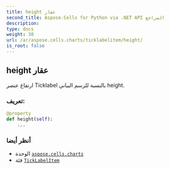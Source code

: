 ```yaml
---
title: height عقار
second_title: Aspose.Cells for Python via .NET API المراجع
description:
type: docs
weight: 30
url: /ar/aspose.cells.charts/ticklabelitem/height/
is_root: false
---
```

##  height عقار

ارتفاع عنصر Ticklabel بالنسبة للرسم البياني height.
###  تعريف:
```python
@property
def height(self):
    ...
```

###  أنظر أيضا
* الوحدة [`aspose.cells.charts`](../../)
* فئة [`TickLabelItem`](/cells/python-net/ar/aspose.cells.charts/ticklabelitem)
